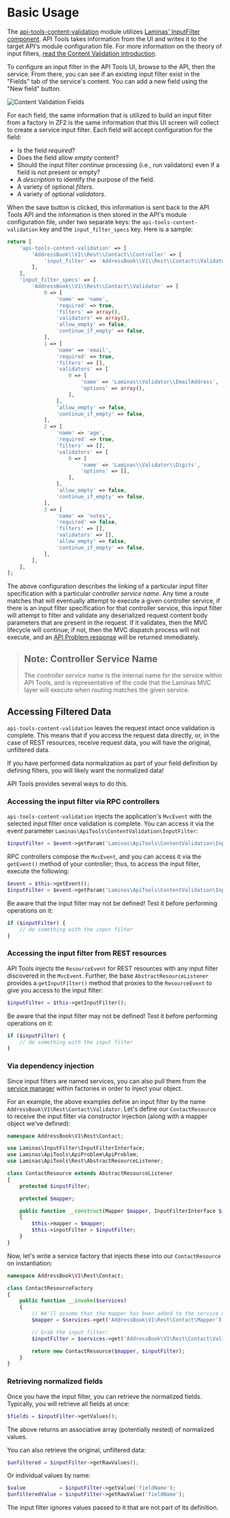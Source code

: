 Basic Usage
===========

The [api-tools-content-validation](https://github.com/laminas-api-tools/api-tools-content-validation) module utilizes
[Laminas' InputFilter component](https://docs.laminas.dev/laminas-inputfilter).
API Tools takes information from the UI and writes it to the target API's module configuration file.
For more information on the theory of input filters, [read the Content Validation
introduction](/content-validation/intro.md).

To configure an input filter in the API Tools UI, browse to the API, then the service.  From there,
you can see if an existing input filter exist in the "Fields" tab of the service's content.
You can add a new field using the "New field" button.

![Content Validation Fields](/asset/api-tools-documentation/img/content-validation-basic-usage-fields.jpg)

For each field, the same information that is utilized to build an input filter from a factory
in ZF2 is the same information that this UI screen will collect to create a service input filter.
Each field will accept configuration for the field:

- Is the field _required_?
- Does the field allow _empty_ content?
- Should the input filter _continue_ processing (i.e., run validators) even if a field is not
  present or empty?
- A _description_ to identify the purpose of the field.
- A variety of optional _filters_.
- A variety of optional _validators_.

When the save button is clicked, this information is sent back to the API Tools API and the
information is then stored in the API's module configuration file, under two separate keys: the
`api-tools-content-validation` key and the `input_filter_specs` key.  Here is a sample:

```php
return [
    'api-tools-content-validation' => [
        'AddressBook\\V1\\Rest\\Contact\\Controller' => [
            'input_filter' => 'AddressBook\\V1\\Rest\\Contact\\Validator',
        ],
    ],
    'input_filter_specs' => [
        'AddressBook\\V1\\Rest\\Contact\\Validator' => [
            0 => [
                'name' => 'name',
                'required' => true,
                'filters' => array(),
                'validators' => array(),
                'allow_empty' => false,
                'continue_if_empty' => false,
            ],
            1 => [
                'name' => 'email',
                'required' => true,
                'filters' => [],
                'validators' => [
                    0 => [
                        'name' => 'Laminas\\Validator\\EmailAddress',
                        'options' => array(),
                    ],
                ],
                'allow_empty' => false,
                'continue_if_empty' => false,
            ],
            2 => [
                'name' => 'age',
                'required' => true,
                'filters' => [],
                'validators' => [
                    0 => [
                        'name' => 'Laminas\\Validator\\Digits',
                        'options' => [],
                    ],
                ],
                'allow_empty' => false,
                'continue_if_empty' => false,
            ],
            3 => [
                'name' => 'notes',
                'required' => false,
                'filters' => [],
                'validators' => [],
                'allow_empty' => false,
                'continue_if_empty' => false,
            ],
        ],
    ],
];
```

The above configuration describes the linking of a particular input filter specification with a
particular _controller service name_.  Any time a route matches that will eventually attempt to
execute a given controller service, if there is an input filter specification for that controller
service, this input filter will attempt to filter and validate any deserialized request content body
parameters that are present in the request.  If it validates, then the MVC lifecycle will continue;
if not, then the MVC dispatch process will not execute, and an [API Problem
response](/api-primer/error-reporting.md) will be returned immediately.

> ## Note: Controller Service Name
>
> The _controller service name_ is the internal name for the service within API Tools, and
> is representative of the code that the Laminas MVC layer will execute when routing
> matches the given service.

Accessing Filtered Data
-----------------------

`api-tools-content-validation` leaves the request intact once validation is complete. This means that if
you access the request data directly, or, in the case of REST resources, receive request data, you
will have the original, unfiltered data.

If you have performed data normalization as part of your field definition by defining filters, you
will likely want the normalized data!

API Tools provides several ways to do this.

### Accessing the input filter via RPC controllers

`api-tools-content-validation` injects the application's `MvcEvent` with the selected input filter once
validation is complete. You can access it via the event parameter
`Laminas\ApiTools\ContentValidation\InputFilter`:

```php
$inputFilter = $event->getParam('Laminas\ApiTools\ContentValidation\InputFilter');
```

RPC controllers compose the `MvcEvent`, and you can access it via the `getEvent()` method of your
controller; thus, to access the input filter, execute the following:

```php
$event = $this->getEvent();
$inputFilter = $event->getParam('Laminas\ApiTools\ContentValidation\InputFilter');
```

Be aware that the input filter may not be defined! Test it before performing operations on it:

```php
if ($inputFilter) {
    // do something with the input filter
}
```

### Accessing the input filter from REST resources

API Tools injects the `ResourceEvent` for REST resources with any input filter discovered in the
`MvcEvent`. Further, the base `AbstractResourceListener` provides a `getInputFilter()` method that
proxies to the `ResourceEvent` to give you access to the input filter:

```php
$inputFilter = $this->getInputFilter();
```

Be aware that the input filter may not be defined! Test it before performing operations on it:

```php
if ($inputFilter) {
    // do something with the input filter
}
```

### Via dependency injection

Since input filters are named services, you can also pull them from the
[service manager](https://docs.laminas.dev/laminas-servicemanager/) within
factories in order to inject your object.  

For an example, the above examples define an input filter by the name
`AddressBook\V1\Rest\Contact\Validator`. Let's define our `ContactResource` to receive the input
filter via constructor injection (along with a mapper object we've defined):

```php
namespace AddressBook\V1\Rest\Contact;

use Laminas\InputFilter\InputFilterInterface;
use Laminas\ApiTools\ApiProblem\ApiProblem;
use Laminas\ApiTools\Rest\AbstractResourceListener;

class ContactResource extends AbstractResourceListener
{
    protected $inputFilter;

    protected $mapper;

    public function __construct(Mapper $mapper, InputFilterInterface $inputFilter)
    {
        $this->mapper = $mapper;
        $this->inputFilter = $inputFilter;
    }
}
```

Now, let's write a service factory that injects these into our `ContactResource` on instantiation:

```php
namespace AddressBook\V1\Rest\Contact;

class ContactResourceFactory
{
    public function __invoke($services)
    {
        // We'll assume that the mapper has been added to the service manager
        $mapper = $services->get('AddressBook\V1\Rest\Contact\Mapper');

        // Grab the input filter:
        $inputFilter = $services->get('AddressBook\V1\Rest\Contact\Validator');

        return new ContactResource($mapper, $inputFilter);
    }
}
```

### Retrieving normalized fields

Once you have the input filter, you can retrieve the normalized fields. Typically, you will retrieve
all fields at once:

```php
$fields = $inputFilter->getValues();
```

The above returns an associative array (potentially nested) of normalized values.

You can also retrieve the original, unfiltered data:

```php
$unfiltered = $inputFilter->getRawValues();
```

Or individual values by name:

```php
$value           = $inputFilter->getValue('fieldName');
$unfilteredValue = $inputFilter->getRawValue('fieldName');
```

The input filter ignores values passed to it that are not part of its definition.
